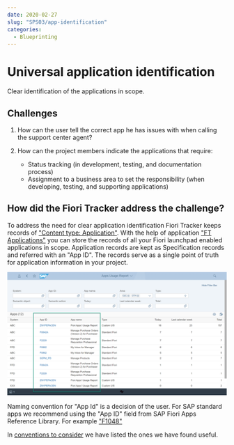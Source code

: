 ```yaml
---
date: 2020-02-27
slug: "SPS03/app-identification"
categories:
  - Blueprinting
---
```

# Universal application identification

Clear identification of the applications in scope.

<!-- more -->

## Challenges

1. How can the user tell the correct app he has issues with when calling the support center agent?
2. How can the project members indicate the applications that require:

    * Status tracking (in development, testing, and documentation process)
    * Assignment  to a business area to set the responsibility (when developing, testing, and supporting applications)

## How did the Fiori Tracker address the challenge?

To address the need for clear application identification Fiori Tracker keeps records of ["Content type: Application"](../../tracked/SPS03/apps.md). With the help of application ["FT Applications"](../../core/SPS03/apps.md) you can store the records of all your Fiori launchpad enabled applications in scope. Application records are kept as Specification records and referred with an "App ID". The records serve as a single point of truth for application information in your project. 

[![](res/app-ids.png)](res/app-ids.png)

Naming convention for "App Id" is a decision of the user. For SAP standard apps we recommend using the "App ID" field from SAP Fiori Apps Reference Library. For example ["F1048"](https://fioriappslibrary.hana.ondemand.com/sap/fix/externalViewer/#/detail/Apps\('F1048'\)/S25OP)

In [conventions to consider](naming-apps.md) we have listed the ones we have found useful. 

